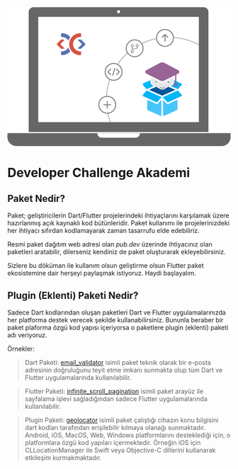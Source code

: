 ![logo](_media/cover.png ':size=450')

# Developer Challenge Akademi

## Paket Nedir?

Paket; geliştiricilerin Dart/Flutter projelerindeki ihtiyaçlarını karşılamak üzere hazırlanmış açık kaynaklı kod bütünleridir. Paket kullanımı ile projelerinizdeki her ihtiyacı sıfırdan kodlamayarak zaman tasarrufu elde edebiliriz.

Resmi paket dağıtım web adresi olan *pub.dev* üzerinde ihtiyacınız olan paketleri aratabilir, dilerseniz kendiniz de paket oluşturarak ekleyebilirsiniz.

Sizlere bu döküman ile kullanım olsun geliştirme olsun Flutter paket ekosistemine dair herşeyi paylaşmak istiyoruz.
Haydi başlayalım.

## Plugin (Eklenti) Paketi Nedir?

Sadece Dart kodlarından oluşan paketleri Dart ve Flutter uygulamalarınızda her platforma destek verecek şekilde kullanabilirsiniz. Bununla beraber bir paket plaforma özgü kod yapısı içeriyorsa o paketlere plugin (eklenti) paketi adı veriyoruz. 

Örnekler:
> Dart Paketi: [email_validator](https://pub.dev/packages/email_validator) isimli paket teknik olarak bir e-posta adresinin doğruluğunu teyit etme imkanı sunmakta olup tüm Dart ve Flutter uygulamalarında kullanılabilir.

> Flutter Paketi: [infinite_scroll_pagination](https://pub.dev/packages/infinite_scroll_pagination) isimli paket arayüz ile sayfalama işlevi sağladığından sadece Flutter uygulamalarında kullanılabilir.

> Plugin Paketi: [geolocator](https://pub.dev/packages/geolocator) isimli paket çalıştığı cihazın konu bilgisini dart kodları tarafından erişilebilir kılmaya olanağı sunmaktadır. Android, iOS, MacOS, Web, Windows platformlarını desteklediği için, o platformlara özgü kod yapıları içermektedir. Örneğin iOS için CLLocationManager ile Swift veya Objective-C dillerini kullanarak etkileşim kurmakmaktadır.
